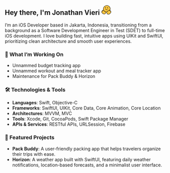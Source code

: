 ## Hey there, I'm Jonathan Vieri <img src="https://github.com/jonathanvieri/jonathanvieri/blob/main/assets/smiling-wave.gif" height=32px width=32px alt="smiling emoji with waving hands" />

I’m an iOS Developer based in Jakarta, Indonesia, transitioning from a background as a Software Development Engineer in Test (SDET) to full-time iOS development. 
I love building fast, intuitive apps using UIKit and SwiftUI, prioritizing clean architecture and smooth user experiences.

### 🌱 What I’m Working On
- Unnammed budget tracking app
- Unnammed workout and meal tracker app
- Maintenance for Pack Buddy & Horizon

### 🛠️ Technologies & Tools
- **Languages**: Swift, Objective-C
- **Frameworks**: SwiftUI, UIKit, Core Data, Core Animation, Core Location
- **Architectures**: MVVM, MVC
- **Tools**: Xcode, Git, CocoaPods, Swift Package Manager
- **APIs & Services**: RESTful APIs, URLSession, Firebase

### 🚀 Featured Projects
- **Pack Buddy**: A user-friendly packing app that helps travelers organize their trips with ease.
- **Horizon**: A weather app built with SwiftUI, featuring daily weather notifications, location-based forecasts, and a minimalist user interface.

